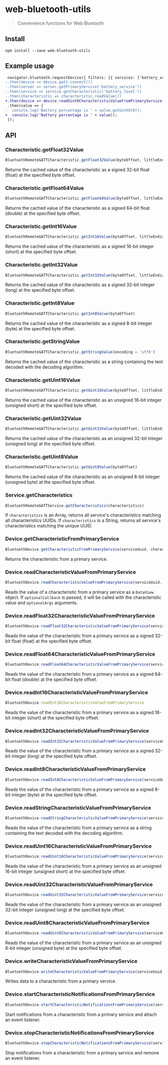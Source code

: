 # web-bluetooth-utils

> Convenience functions for Web Bluetooth

## Install

```shell
npm install --save web-bluetooth-utils
```

## Example usage

```diff
 navigator.bluetooth.requestDevice({ filters: [{ services: ['battery_service'] }] })
-.then(device => device.gatt.connect())
-.then(server => server.getPrimaryService('battery_service'))
-.then(service => service.getCharacteristic('battery_level'))
-.then(characteristic => characteristic.readValue())
+.then(device => device.readUint8CharacteristicValueFromPrimaryService('battery_service', 'battery_level', 0 /* offset */))
 .then(value => {
-  console.log('Battery percentage is ' + value.getUint8(0));
+  console.log('Battery percentage is ' + value));
 });
```

## API

### Characteristic.getFloat32Value

```js
BluetoothRemoteGATTCharacteristic.getFloat32Value(byteOffset, littleEndian = true)
```

Returns the cached value of the characteristic as a signed 32-bit float (float) at the specified byte offset.

### Characteristic.getFloat64Value

```js
BluetoothRemoteGATTCharacteristic.getFloat64Value(byteOffset, littleEndian = true)
```

Returns the cached value of the characteristic as a signed 64-bit float (double) at the specified byte offset.

### Characteristic.getInt16Value

```js
BluetoothRemoteGATTCharacteristic.getInt16Value(byteOffset, littleEndian = true)
```

Returns the cached value of the characteristic as a signed 16-bit integer (short) at the specified byte offset.

### Characteristic.getInt32Value

```js
BluetoothRemoteGATTCharacteristic.getInt32Value(byteOffset, littleEndian = true)
```

Returns the cached value of the characteristic as a signed 32-bit integer (long) at the specified byte offset.

### Characteristic.getInt8Value

```js
BluetoothRemoteGATTCharacteristic.getInt8Value(byteOffset)
```

Returns the cached value of the characteristic as a signed 8-bit integer (byte) at the specified byte offset.

### Characteristic.getStringValue

```js
BluetoothRemoteGATTCharacteristic.getStringValue(encoding = 'utf8')
```

Returns the cached value of the characteristic as a string containing the text decoded with the decoding algorithm.

### Characteristic.getUint16Value

```js
BluetoothRemoteGATTCharacteristic.getUint16Value(byteOffset, littleEndian = true)
```

Returns the cached value of the characteristic as an unsigned 16-bit integer (unsigned short) at the specified byte offset.

### Characteristic.getUint32Value

```js
BluetoothRemoteGATTCharacteristic.getUint32Value(byteOffset, littleEndian = true)
```

Returns the cached value of the characteristic as an unsigned 32-bit integer (unsigned long) at the specified byte offset.

### Characteristic.getUint8Value

```js
BluetoothRemoteGATTCharacteristic.getUint8Value(byteOffset)
```

Returns the cached value of the characteristic as an unsigned 8-bit integer (unsigned byte) at the specified byte offset.

### Service.getCharacteristics

```js
BluetoothRemoteGATTService.getCharacteristics(characteristics)
```

If `characteristics` is an Array, returns all service's characteristics matching all characteristics UUIDs.
If `characteristics` is a String, returns all service's characteristics matching the unique UUID.

### Device.getCharacteristicFromPrimaryService

```js
BluetoothDevice.getCharacteristicFromPrimaryService(serviceUuid, characteristicUuid)
```

Returns the characteristic from a primary service.

### Device.readCharacteristicValueFromPrimaryService

```js
BluetoothDevice.readCharacteristicValueFromPrimaryService(serviceUuid, characteristicUuid, optionalCallback, optionalArgs)
```

Reads the value of a characteristic from a primary service as a `DataView` object.
If `optionalCallback` is passed, it will be called with the characteristic value and `optionalArgs` arguments.

### Device.readFloat32CharacteristicValueFromPrimaryService

```js
BluetoothDevice.readFloat32CharacteristicValueFromPrimaryService(serviceUuid, characteristicUuid, byteOffset, littleEndian = true)
```

Reads the value of the characteristic from a primary service as a signed 32-bit float (float) at the specified byte offset.

### Device.readFloat64CharacteristicValueFromPrimaryService

```js
BluetoothDevice.readFloat64CharacteristicValueFromPrimaryService(serviceUuid, characteristicUuid, byteOffset, littleEndian = true)
```

Reads the value of the characteristic from a primary service as a signed 64-bit float (double) at the specified byte offset.

### Device.readInt16CharacteristicValueFromPrimaryService

```js
BluetoothDevice.readInt16CharacteristicValueFromPrimaryService
```

Reads the value of the characteristic from a primary service as a signed 16-bit integer (short) at the specified byte offset.

### Device.readInt32CharacteristicValueFromPrimaryService

```js
BluetoothDevice.readInt32CharacteristicValueFromPrimaryService(serviceUuid, characteristicUuid, byteOffset, littleEndian = true)
```

Reads the value of the characteristic from a primary service as a signed 32-bit integer (long) at the specified byte offset.

### Device.readInt8CharacteristicValueFromPrimaryService

```js
BluetoothDevice.readInt8CharacteristicValueFromPrimaryService(serviceUuid, characteristicUuid, byteOffset)
```

Reads the value of the characteristic from a primary service as a signed 8-bit integer (byte) at the specified byte offset.

### Device.readStringCharacteristicValueFromPrimaryService

```js
BluetoothDevice.readStringCharacteristicValueFromPrimaryService(serviceUuid, characteristicUuid, byteOffset)
```

Reads the value of the characteristic from a primary service as a string containing the text decoded with the decoding algorithm.

### Device.readUint16CharacteristicValueFromPrimaryService

```js
BluetoothDevice.readUint16CharacteristicValueFromPrimaryService(serviceUuid, characteristicUuid, byteOffset, littleEndian = true)
```

Reads the value of the characteristic from a primary service as an unsigned 16-bit integer (unsigned short) at the specified byte offset.

### Device.readUint32CharacteristicValueFromPrimaryService

```js
BluetoothDevice.readUint32CharacteristicValueFromPrimaryService(serviceUuid, characteristicUuid, byteOffset, littleEndian = true)
```

Reads the value of the characteristic from a primary service as an unsigned 32-bit integer (unsigned long) at the specified byte offset.

### Device.readUint8CharacteristicValueFromPrimaryService

```js
BluetoothDevice.readUint8CharacteristicValueFromPrimaryService(serviceUuid, characteristicUuid, byteOffset)
```

Reads the value of the characteristic from a primary service as an unsigned 8-bit integer (unsigned byte) at the specified byte offset.

### Device.writeCharacteristicValueFromPrimaryService

```js
BluetoothDevice.writeCharacteristicValueFromPrimaryService(serviceUuid, characteristicUuid, data)
```

Writes data to a characteristic from a primary service.

### Device.startCharacteristicNotificationsFromPrimaryService

```js
BluetoothDevice.startCharacteristicNotificationsFromPrimaryService(serviceUuid, characteristicUuid, listener)
```

Start notifications from a characteristic from a primary service and attach an event listener.

### Device.stopCharacteristicNotificationsFromPrimaryService

```js
BluetoothDevice.stopCharacteristicNotificationsFromPrimaryService(serviceUuid, characteristicUuid, listener)
```

Stop notifications from a characteristic from a primary service and remove an event listener.
